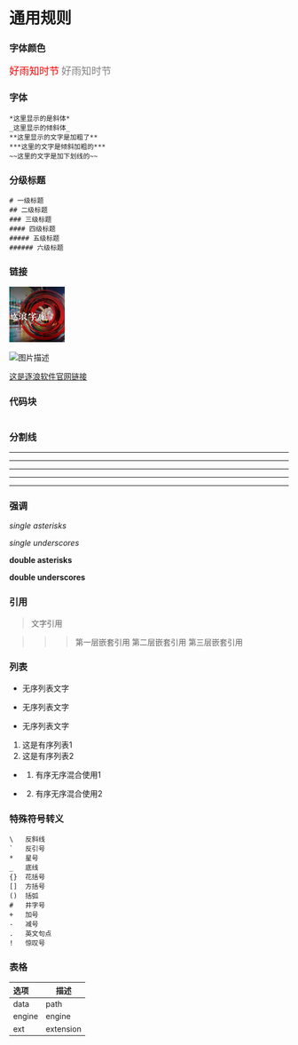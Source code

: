 

# 通用规则

### 字体颜色
<font face="微软雅黑" size=4 color=red >好雨知时节</font>
<font size=4 color=grey >好雨知时节</font>


### 字体
```
*这里显示的是斜体*
_这里显示的倾斜体_
**这里显示的文字是加粗了**
***这里的文字是倾斜加粗的***
~~这里的文字是加下划线的~~
```

### 分级标题
``` 
# 一级标题
## 二级标题
### 三级标题
#### 四级标题
##### 五级标题
###### 六级标题  
```



### 链接
![插入同级目录下的图片](测试用.png)

![图片描述](https://picx.zhimg.com/v2-655151875f50fb9bc96a947134bda076_l.jpg)

[这是逐浪软件官网链接](https://zhuanlan.zhihu.com/p/143586985 "欢迎访问逐浪软件官网")

### 代码块
```

```

### 分割线
* * *
***
*****
- - -
---------------------------------------

### 强调
*single asterisks*

_single underscores_

**double asterisks**

__double underscores__

### 引用
> 文字引用

>>>第一层嵌套引用
>>第二层嵌套引用
>第三层嵌套引用
> 

### 列表
* 无序列表文字
+ 无序列表文字
- 无序列表文字
1. 这是有序列表1
2. 这是有序列表2
* 1. 有序无序混合使用1
+ 2. 有序无序混合使用2

### 特殊符号转义
```
\   反斜线
`   反引号
*   星号
_   底线
{}  花括号
[]  方括号
()  括弧
#   井字号
+   加号
-   减号
.   英文句点
!   惊叹号
```

### 表格
| 选项   | 描述      |
| :----- | --------- |
| data   | path      |
| engine | engine    |
| ext    | extension |